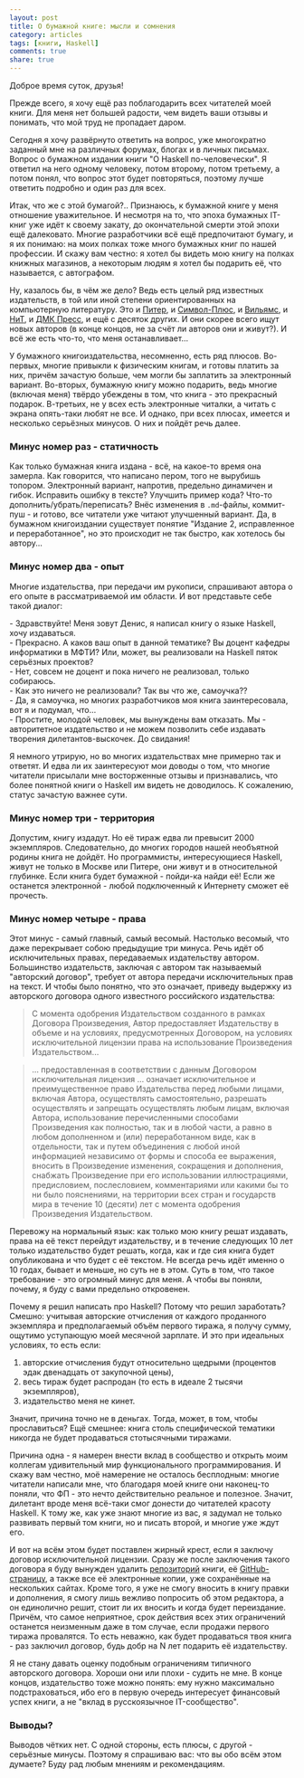 ```yaml
---
layout: post
title: О бумажной книге: мысли и сомнения
category: articles
tags: [книги, Haskell]
comments: true
share: true
---
```


Доброе время суток, друзья!

Прежде всего, я хочу ещё раз поблагодарить всех читателей моей книги. Для меня нет большей радости, чем видеть ваши отзывы и понимать, что мой труд не пропадает даром.

Сегодня я хочу развёрнуто ответить на вопрос, уже многократно заданный мне на различных форумах, блогах и в личных письмах. Вопрос о бумажном издании книги "О Haskell по-человечески". Я ответил на него одному человеку, потом второму, потом третьему, а потом понял, что вопрос этот будет повторяться, поэтому лучше ответить подробно и один раз для всех.

Итак, что же с этой бумагой?.. Признаюсь, к бумажной книге у меня отношение уважительное. И несмотря на то, что эпоха бумажных IT-книг уже идёт к своему закату, до окончательной смерти этой эпохи ещё далековато. Многие разработчики всё ещё предпочитают бумагу, и я их понимаю: на моих полках тоже много бумажных книг по нашей профессии. И скажу вам честно: я хотел бы видеть мою книгу на полках книжных магазинов, а некоторым людям я хотел бы подарить её, что называется, с автографом.

Ну, казалось бы, в чём же дело? Ведь есть целый ряд известных издательств, в той или иной степени ориентированных на компьютерную литературу. Это и [Питер](http://www.piter.com/), и [Символ-Плюс](http://www.symbol.ru/), и [Вильямс](http://www.williamspublishing.com/), и [НиТ](http://www.nit.com.ru/), и [ДМК Пресс](http://dmkpress.com/), и ещё с десяток других. И они скорее всего ищут новых авторов (в конце концов, не за счёт ли авторов они и живут?). И всё же есть что-то, что меня останавливает...

У бумажного книгоиздательства, несомненно, есть ряд плюсов. Во-первых, многие привыкли к физическим книгам, и готовы платить за них, причём зачастую больше, чем могли бы заплатить за электронный вариант. Во-вторых, бумажную книгу можно подарить, ведь многие (включая меня) твёрдо убеждены в том, что книга - это прекрасный подарок. В-третьих, не у всех есть электронные читалки, а читать с экрана опять-таки любят не все. И однако, при всех плюсах, имеется и несколько серьёзных минусов. О них и пойдёт речь далее.

### Минус номер раз - статичность

Как только бумажная книга издана - всё, на какое-то время она замерла. Как говорится, что написано пером, того не вырубишь топором. Электронный вариант, напротив, предельно динамичен и гибок. Исправить ошибку в тексте? Улучшить пример кода? Что-то дополнить/убрать/переписать? Внёс изменения в `.md`-файлы, коммит-пуш - и готово, все читатели уже читают улучшенный вариант. Да, в бумажном книгоиздании существует понятие "Издание 2, исправленное и переработанное", но это происходит не так быстро, как хотелось бы автору...

### Минус номер два - опыт

Многие издательства, при передачи им рукописи, спрашивают автора о его опыте в рассматриваемой им области. И вот представьте себе такой диалог:

<span>-</span> Здравствуйте! Меня зовут Денис, я написал книгу о языке Haskell, хочу издаваться.<br/>
<span>-</span> Прекрасно. А каков ваш опыт в данной тематике? Вы доцент кафедры информатики в МФТИ? Или, может, вы реализовали на Haskell пяток серьёзных проектов?<br/>
<span>-</span> Нет, совсем не доцент и пока ничего не реализовал, только собираюсь.<br/>
<span>-</span> Как это ничего не реализовали? Так вы что же, самоучка??<br/>
<span>-</span> Да, я самоучка, но многих разработчиков моя книга заинтересовала, вот я и подумал, что...<br/>
<span>-</span> Простите, молодой человек, мы вынуждены вам отказать. Мы - авторитетное издательство и не можем позволить себе издавать творения дилетантов-выскочек. До свидания!

Я немного утрирую, но во многих издательствах мне примерно так и ответят. И едва ли их заинтересуют мои доводы о том, что многие читатели присылали мне восторженные отзывы и признавались, что более понятной книги о Haskell им видеть не доводилось. К сожалению, статус зачастую важнее сути.

### Минус номер три - территория

Допустим, книгу издадут. Но её тираж едва ли превысит 2000 экземпляров. Следовательно, до многих городов нашей необъятной родины книга не дойдёт. Но программисты, интересующиеся Haskell, живут не только в Москве или Питере, они живут и в относительной глубинке. Если книга будет бумажной - пойди-ка найди её! Если же останется электронной - любой подключенный к Интернету сможет её прочесть.

### Минус номер четыре - права

Этот минус - самый главный, самый весомый. Настолько весомый, что даже перекрывает собою предыдущие три минуса. Речь идёт об исключительных правах, передаваемых издательству автором. Большинство издательств, заключая с автором так называемый "авторский договор", требует от автора передачи исключительных прав на текст. И чтобы было понятно, что это означает, приведу выдержку из авторского договора одного известного российского издательства:

> С момента одобрения Издательством созданного в рамках Договора Произведения, Автор предоставляет Издательству в объеме и на условиях, предусмотренных Договором, на условиях исключительной лицензии права на использование Произведения Издательством...

> ... предоставленная в соответствии с данным Договором исключительная лицензия ... означает исключительное и преимущественное право Издательства перед любыми лицами, включая Автора, осуществлять самостоятельно, разрешать осуществлять и запрещать осуществлять любым лицам, включая Автора, использование перечисленными способами Произведения как полностью, так и в любой части, а равно в любом дополненном и (или) переработанном виде, как в отдельности, так и путем объединения с любой иной информацией независимо от формы и способа ее выражения, вносить в Произведение изменения, сокращения и дополнения, снабжать Произведение при его использовании иллюстрациями, предисловием, послесловием, комментариями или какими бы то ни было пояснениями, на территории всех стран и государств мира в течение 10 (десяти) лет с момента одобрения Произведения Издательством.

Перевожу на нормальный язык: как только мою книгу решат издавать, права на её текст перейдут издательству, и в течение следующих 10 лет только издательство будет решать, когда, как и где сия книга будет опубликована и что будет с её текстом. Не всегда речь идёт именно о 10 годах, бывает и меньше, но суть не в этом. Суть в том, что такое требование - это огромный минус для меня. А чтобы вы поняли, почему, я буду с вами предельно откровенен.

Почему я решил написать про Haskell? Потому что решил заработать? Смешно: учитывая авторские отчисления от каждого проданного экземпляра и предполагаемый объём первого тиража, я получу сумму, ощутимо уступающую моей месячной зарплате. И это при идеальных условиях, то есть если:

1. авторские отчисления будут относительно щедрыми (процентов эдак двенадцать от закупочной цены),
2. весь тираж будет распродан (то есть в идеале 2 тысячи экземпляров),
3. издательство меня не кинет.

Значит, причина точно не в деньгах. Тогда, может, в том, чтобы прославиться? Ещё смешнее: книга столь специфической тематики никогда не будет продаваться стотысячными тиражами.

Причина одна - я намерен внести вклад в сообщество и открыть моим коллегам удивительный мир функционального программирования. И скажу вам честно, моё намерение не осталось бесплодным: многие читатели написали мне, что благодаря моей книге они наконец-то поняли, что ФП - это нечто действительно реальное и полезное. Значит, дилетант вроде меня всё-таки смог донести до читателей красоту Haskell. К тому же, как уже знают многие из вас, я задумал не только развивать первый том книги, но и писать второй, и многие уже ждут его.

И вот на всём этом будет поставлен жирный крест, если я заключу договор исключительной лицензии. Сразу же после заключения такого договора я буду вынужден удалить [репозиторий](https://github.com/denisshevchenko/ohaskell) книги, её [GitHub-страницу](http://ohaskell.dshevchenko.biz/), а также все её электронные копии, уже сохранённые на нескольких сайтах. Кроме того, я уже не смогу вносить в книгу правки и дополнения, я смогу лишь вежливо попросить об этом редактора, а он единолично решит, стоит ли их вносить и когда будет переиздание. Причём, что самое неприятное, срок действия всех этих ограничений останется неизменным даже в том случае, если продажи первого тиража провалятся. То есть неважно, как будет продаваться твоя книга - раз заключил договор, будь добр на N лет подарить её издательству.

Я не стану давать оценку подобным ограничениям типичного авторского договора. Хороши они или плохи - судить не мне. В конце концов, издательство тоже можно понять: ему нужно максимально подстраховаться, ибо его в первую очередь интересует финансовый успех книги, а не "вклад в русскоязычное IT-сообщество".

### Выводы?

Выводов чётких нет. С одной стороны, есть плюсы, с другой - серьёзные минусы. Поэтому я спрашиваю вас: что вы обо всём этом думаете? Буду рад любым мнениям и рекомендациям.


